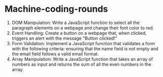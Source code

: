 # Machine-coding-rounds

1.	DOM Manipulation: Write a JavaScript function to select all the paragraph elements on a webpage and change their font color to red.
2. Event Handling: Create a button on a webpage that, when clicked, triggers an alert with the message "Button clicked!"
3. Form Validation: Implement a JavaScript function that validates a form with the following criteria: ensuring that the name field is not empty and the email field follows a valid email format.
4. Array Manipulation: Write a JavaScript function that takes an array of numbers as input and returns the sum of all the even numbers in the array.
 
